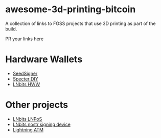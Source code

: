 # awesome-3d-printing-bitcoin
A collection of links to FOSS projects that use 3D printing as part of the build.

PR your links here

# Hardware Wallets
+ [SeedSigner](https://seedsigner.com/)
+ [Specter DIY](https://github.com/cryptoadvance/specter-diy)
+ [LNbits HWW](https://github.com/lnbits/hardware-wallet)

# Other projects
+ [LNbits LNPoS](https://github.com/lnbits/lnpos)
+ [LNbits nostr signing device](https://github.com/lnbits/nostr-signing-device)
+ [Lightning ATM](https://github.com/21isenough/LightningATM)
